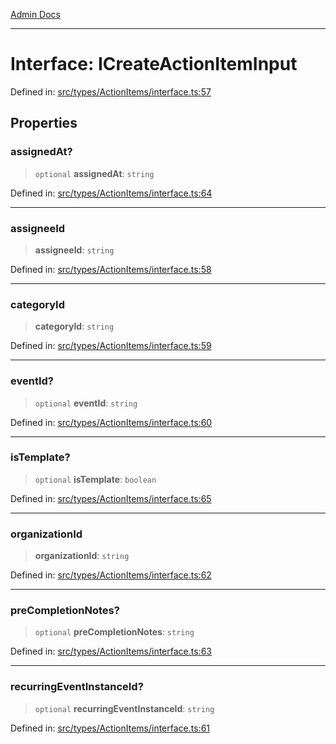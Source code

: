 [Admin Docs](/)

***

# Interface: ICreateActionItemInput

Defined in: [src/types/ActionItems/interface.ts:57](https://github.com/PalisadoesFoundation/talawa-admin/blob/main/src/types/ActionItems/interface.ts#L57)

## Properties

### assignedAt?

> `optional` **assignedAt**: `string`

Defined in: [src/types/ActionItems/interface.ts:64](https://github.com/PalisadoesFoundation/talawa-admin/blob/main/src/types/ActionItems/interface.ts#L64)

***

### assigneeId

> **assigneeId**: `string`

Defined in: [src/types/ActionItems/interface.ts:58](https://github.com/PalisadoesFoundation/talawa-admin/blob/main/src/types/ActionItems/interface.ts#L58)

***

### categoryId

> **categoryId**: `string`

Defined in: [src/types/ActionItems/interface.ts:59](https://github.com/PalisadoesFoundation/talawa-admin/blob/main/src/types/ActionItems/interface.ts#L59)

***

### eventId?

> `optional` **eventId**: `string`

Defined in: [src/types/ActionItems/interface.ts:60](https://github.com/PalisadoesFoundation/talawa-admin/blob/main/src/types/ActionItems/interface.ts#L60)

***

### isTemplate?

> `optional` **isTemplate**: `boolean`

Defined in: [src/types/ActionItems/interface.ts:65](https://github.com/PalisadoesFoundation/talawa-admin/blob/main/src/types/ActionItems/interface.ts#L65)

***

### organizationId

> **organizationId**: `string`

Defined in: [src/types/ActionItems/interface.ts:62](https://github.com/PalisadoesFoundation/talawa-admin/blob/main/src/types/ActionItems/interface.ts#L62)

***

### preCompletionNotes?

> `optional` **preCompletionNotes**: `string`

Defined in: [src/types/ActionItems/interface.ts:63](https://github.com/PalisadoesFoundation/talawa-admin/blob/main/src/types/ActionItems/interface.ts#L63)

***

### recurringEventInstanceId?

> `optional` **recurringEventInstanceId**: `string`

Defined in: [src/types/ActionItems/interface.ts:61](https://github.com/PalisadoesFoundation/talawa-admin/blob/main/src/types/ActionItems/interface.ts#L61)
